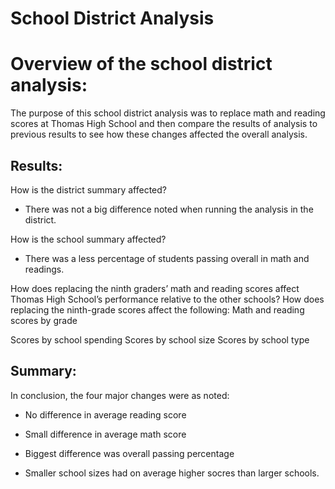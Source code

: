 # School District Analysis

# Overview of the school district analysis:

The purpose of this school district analysis was to replace math and reading scores at Thomas High School and then compare the results of analysis to previous results to see how these changes affected the overall analysis.

## Results:
How is the district summary affected?
* There was not a big difference noted when running the analysis in the district.

How is the school summary affected?
* There was a less percentage of students passing overall in math and readings.

How does replacing the ninth graders’ math and reading scores affect Thomas High School’s performance relative to the other schools?
How does replacing the ninth-grade scores affect the following:
Math and reading scores by grade

Scores by school spending
Scores by school size
Scores by school type




## Summary:
In conclusion, the four major changes were as noted:
* No difference in average reading score

* Small difference in average math score 

* Biggest difference was overall passing percentage

* Smaller school sizes had on average higher socres than larger schools.

